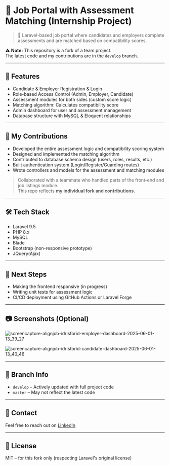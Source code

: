 # 🎯 Job Portal with Assessment Matching (Internship Project)

> 🔧 Laravel-based job portal where candidates and employers complete assessments and are matched based on compatibility scores.

⚠️ **Note:** This repository is a fork of a team project.  
The latest code and my contributions are in the `develop` branch.

---

## 🧠 Features

- Candidate & Employer Registration & Login
- Role-based Access Control (Admin, Employer, Candidate)
- Assessment modules for both sides (custom score logic)
- Matching algorithm: Calculates compatibility score
- Admin dashboard for user and assessment management
- Database structure with MySQL & Eloquent relationships

---

## 👤 My Contributions

- Developed the entire assessment logic and compatibility scoring system
- Designed and implemented the matching algorithm
- Contributed to database schema design (users, roles, results, etc.)
- Built authentication system (Login/Register/Guarding routes)
- Wrote controllers and models for the assessment and matching modules

> Collaborated with a teammate who handled parts of the front-end and job listings module.  
This repo reflects **my individual fork and contributions**.

---

## 🛠️ Tech Stack

- Laravel 9.5
- PHP 8.x
- MySQL
- Blade
- Bootstrap (non-responsive prototype)
- JQuery(Ajax)

---

## 🚀 Next Steps

- Making the frontend responsive (in progress)
- Writing unit tests for assessment logic
- CI/CD deployment using GitHub Actions or Laravel Forge

---

## 📷 Screenshots (Optional)

![screencapture-alignjob-idrisforid-employer-dashboard-2025-06-01-13_39_27](https://github.com/user-attachments/assets/d18744e6-ac3e-4f75-b3a4-918670668d4d)

![screencapture-alignjob-idrisforid-candidate-dashboard-2025-06-01-13_40_46](https://github.com/user-attachments/assets/917f326f-3934-4e3a-8fb7-0176846ec3f7)

---

## 📁 Branch Info

- `develop` – Actively updated with full project code
- `master` – May not reflect the latest code

---

## 📩 Contact

Feel free to reach out on [LinkedIn](https://www.linkedin.com/in/md-idris-ali-miah/) 

---

## 📜 License

MIT – for this fork only (respecting Laravel's original license)
